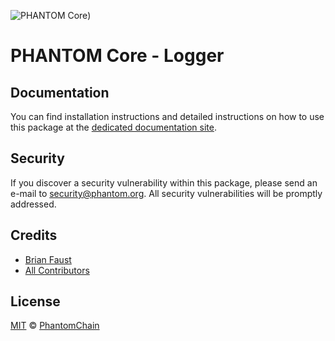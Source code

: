 ![PHANTOM Core](https://i.imgur.com/dPHOKrL.jpg))

# PHANTOM Core - Logger

## Documentation

You can find installation instructions and detailed instructions on how to use this package at the [dedicated documentation site](https://docs.phantom.org/guidebook/core/plugins/core-logger.html).

## Security

If you discover a security vulnerability within this package, please send an e-mail to security@phantom.org. All security vulnerabilities will be promptly addressed.

## Credits

- [Brian Faust](https://github.com/faustbrian)
- [All Contributors](../../../../contributors)

## License

[MIT](LICENSE) © [PhantomChain](https://phantom.org)
